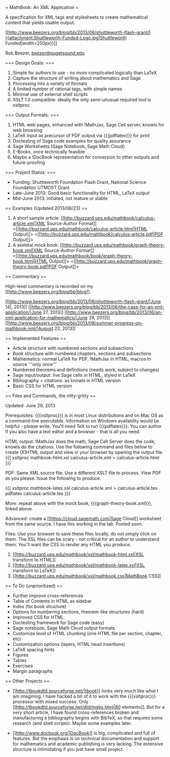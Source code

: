= MathBook: An XML Application =

A specification for XML tags and stylesheets to create mathematical content that yields usable output.

[[http://www.beezers.org/blog/bb/2013/06/shuttleworth-flash-grant/|{{attachment:Shuttleworth-Funded-Logo.jpg|Shuttleworth Funded|width=250px}}]]

Rob Beezer, beezer@pugetsound.edu

=== Design Goals: ===

  1. Simple for authors to use - no more complicated logically than LaTeX
  1. Capture the structure of writing about mathematics and Sage
  1. Processing into a variety of formats
  1. A limited number of rational tags, with simple names
  1. Minimal use of external shell scripts
  1. XSLT 1.0 compatible: ideally the only semi-unusual required tool is xsltproc 

=== Output Formats: ===

  1.  HTML web pages, enhanced with !MathJax, Sage Cell server, knowls for web browsing
  1.  LaTeX input as precursor of PDF output  via {{{pdflatex}}} for print
  1.  Doctesting of Sage code examples for quality assurance
  1.  Sage Worksheets (Sage Notebook, Sage Math Cloud)
  1.  E-Books, once technically feasible
  1.  Maybe a !DocBook representation for conversion to other outputs and future-proofing

=== Project Status: ===

  * Funding:  Shuttleworth Foundation Flash Grant, National Science Foundation UTMOST Grant
  * Late-June 2013: Good basic functionality for HTML, LaTeX output
  * Mid-June 2013: initiated, not mature or stable

== Examples (Updated 2013/08/23) ==

  1.  A short sample article:  [[http://buzzard.ups.edu/mathbook/calculus-article.xml|XML Source-Author Format]] <[[http://buzzard.ups.edu/mathbook/calculus-article.html|HTML Output]]> <[[http://buzzard.ups.edu/mathbook/calculus-article.pdf|PDF Output]]>
  1. A skeletal mock book: [[http://buzzard.ups.edu/mathbook/graph-theory-book.xml|XML Source-Author Format]] <[[http://buzzard.ups.edu/mathbook/book/graph-theory-book.html|HTML Output]]> <[[http://buzzard.ups.edu/mathbook/graph-theory-book.pdf|PDF Output]]>

== Commentary ==

High-level commentary is recorded on my [[http://www.beezers.org/blog/bb|blog]].

[[http://www.beezers.org/blog/bb/2013/06/shuttleworth-flash-grant/|June 14|, 2013]]
[[http://www.beezers.org/blog/bb/2013/06/the-case-for-an-xml-application/|June 27, 2013]]
[[http://www.beezers.org/blog/bb/2013/06/an-xml-application-for-mathematics/|June 28, 2013]]
[[http://www.beezers.org/blog/bb/2013/08/summer-progress-on-mathbook-xml/|August 23, 2013]]

== Implemented Features ==

 * Article structure with numbered sections and subsections
 * Book structure with numbered chapters, sections and subsections
 * Mathematics: normal LaTeX for PDF, !MathJax in HTML, macros in source '''only once'''
 * Numbered theorems and definitions (needs work, subject to changes)
 * Sage input/output: live Sage cells in HTML, styled in LaTeX
 * Bibliography + citations: as knowls in HTML version
 * Basic CSS for HTML version

== Files and Commands, the nitty-gritty ==

Updated: June 29, 2013

Prerequisites:  {{{xsltproc}}} is in most Linux distributions and on Mac OS as a command-line executable.  Information on Windows availablity would be helpful - please write.  You'll need TeX to run {{{pdflatex}}}.  You can author if you also have a text editor and a browser - that is all you need.
  
HTML output: !MathJax does the math, Sage Cell Server does the code, knowls do the citations.  Use the following command and files below to create (X)HTML output and view in your browser by opening the output file. 
{{{
xsltproc mathbook-html.xsl calculus-article.xml > calculus-article.html
}}}

PDF: Same XML source file.  Use a different XSLT file to process.  View PDF as you please. Issue the following to produce.

{{{
xsltproc mathbook-latex.xsl calculus-article.xml > calculus-article.tex
pdflatex calculus-article.tex
}}}

More:  repeat above with the mock book, {{{graph-theory-book.xml}}}, linked above.

Advanced: create a [[https://cloud.sagemath.com|Sage Cloud]] worksheet from the same source.  I have this working in the lab.  Posted soon.

Files: Use your browser to save these files locally, do not simply click on them.  The XSL files can be scary - not critical for an author to understand them.  You'll want the CSS to render any HTML you produce.

  1.  [[http://buzzard.ups.edu/mathbook/xsl/mathbook-html.xsl|XSL transform to HTML]]
  1.  [[http://buzzard.ups.edu/mathbook/xsl/mathbook-latex.xsl|XSL transform to LaTeX]]
  1.  [[http://buzzard.ups.edu/mathbook/xsl/mathbook.css|MathBook CSS]]

== To Do (unprioritized) ==

 * Further improve cross-references
 * Table of Contents in HTML as sidebar
 * Index (for book structure)
 * Options for numbering sections, theorem-like structures (hard)
 * Improved CSS for HTML
 * Doctesting framework for Sage code (easy)
 * Sage notebook, Sage Math Cloud output formats
 * Customize level of HTML chunking (one HTML file per section, chapter, etc)
 * Customization options (layers, HTML head insertions)
 * LaTeX spacing hints
 * Figures
 * Tables
 * Exercises
 * Margin paragraphs

== Other Projects ==

 * [[http://tbookdtd.sourceforge.net/|tbook]] looks very much like what I am imagining.  I have hacked a bit of it to work with the {{{xsltproc}}} processor with mixed success.  Only [[http://tbookdtd.sourceforge.net/dtd/index.html|80 elements]].  But for a very short article, I have found cross-references broken and manufacturing a bibliography begins with BibTeX, so that requires some research (and shell scripts).  Maybe some examples later.

 * [[http://www.docbook.org/|DocBook]] is big, complicated and full of features. But the emphasis is on technical documentation and support for mathematics and academic publishing is very lacking.  The extensive structure is intimidating if you just have small project.
